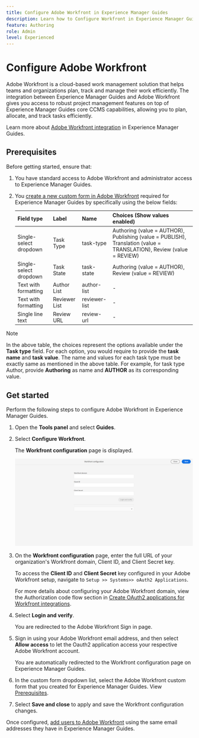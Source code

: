 ```yaml
---
title: Configure Adobe Workfront in Experience Manager Guides 
description: Learn how to Configure Workfront in Experience Manager Guides
feature: Authoring
role: Admin
level: Experienced
---
```

# Configure Adobe Workfront

Adobe Workfront is a cloud-based work management solution that helps teams and organizations plan, track and manage their work efficiently. The integration between Experience Manager Guides and Adobe Workfront gives you access to robust project management features on top of Experience Manager Guides core CCMS capabilities, allowing you to plan, allocate, and track tasks efficiently.  

Learn more about [Adobe Workfront integration](../user-guide/workfront-integration.md) in Experience Manager Guides.

## Prerequisites 

Before getting started, ensure that: 

1. You have standard access to Adobe Workfront and administrator access to Experience Manager Guides.
2. You [create a new custom form in Adobe Workfront](https://experienceleague.adobe.com/en/docs/workfront/using/administration-and-setup/customize/custom-forms/design-a-form/design-a-form) required for Experience Manager Guides by specifically using the below fields: 

    | Field type | Label| Name | Choices (Show values enabled) |
    |------------|------|------|-------------------------------|
    |Single-select dropdown | Task Type | task-type | Authoring (value = AUTHOR), Publishing (value = PUBLISH), Translation (value = TRANSLATION), Review (value = REVIEW) | 
    |Single-select dropdown | Task State | task-state  | Authoring (value = AUTHOR), Review (value = REVIEW)| 
    |Text with formatting|Author List   | author-list  |  - | 
    |Text with formatting|Reviewer List   | reviewer-list  | -  |
    |Single line text| Review URL   | review-url  | - |

>[!NOTE]
>
> In the above table, the choices represent the options available under the **Task type** field. For each option, you would require to provide the **task name** and **task value**. The name and values for each task type must be exactly same as mentioned in the above table. For example, for task type Author, provide **Authoring** as name and **AUTHOR** as its corresponding value.  

## Get started 

Perform the following steps to configure Adobe Workfront in Experience Manager Guides. 

1. Open the **Tools panel** and select **Guides**.  
2. Select **Configure Workfront**. 

   The **Workfront configuration** page is displayed.

   ![](assets/configure-workfront-page.png) 
     
3. On the **Workfront configuration** page, enter the full URL of your organization's Workfront domain, Client ID, and Client Secret key.  
   
   To access the **Client ID** and **Client Secret** key configured in your Adobe Workfront setup, navigate to `Setup >> Systems>> oAuth2 Applications`. 

    For more details about configuring your Adobe Workfront domain, view the Authorization code flow section in [Create OAuth2 applications for Workfront integrations](https://experienceleague.adobe.com/en/docs/workfront/using/administration-and-setup/configure-integrations/create-oauth-application#create-an-oauth2-application-using-user-credentials-authorization-code-flow).

4. Select **Login and verify**. 

   You are redirected to the Adobe Workfront Sign in page.
5. Sign in using your Adobe Workfront email address, and then select **Allow access** to let the Oauth2 application access your respective Adobe Workfront account.

   You are automatically redirected to the Workfront configuration page on Experience Manager Guides. 

6. In the custom form dropdown list, select the Adobe Workfront custom form that you created for Experience Manager Guides. View [Prerequisites](#prerequisites).
7. Select **Save and close** to apply and save the Workfront configuration changes.  

Once configured, [add users to Adobe Workfront](https://experienceleague.adobe.com/en/docs/workfront/using/administration-and-setup/add-users/create-manage-users/add-users) using the same email addresses they have in Experience Manager Guides. 



